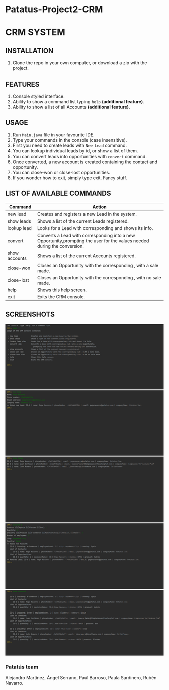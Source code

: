 # Patatus-Project2-CRM

# CRM SYSTEM

## INSTALLATION

1. Clone the repo in your own computer, or download a zip with the project.

## FEATURES

1. Console styled interface.
2. Ability to show a command list typing <code>help</code> **(additional feature)**.
3. Ability to show a list of all Accounts **(additional feature)**.

## USAGE

1. Run <code>Main.java</code> file in your favourite IDE.
2. Type your commands in the console (case insensitive).
3. First you need to create leads with <code>New Lead</code> command.
4. You can lookup individual leads by id, or show a list of them.
5. You can convert leads into opportunities with <code>convert</code> command.
6. Once converted, a new account is created containing the contact and opportunity.
7. You can close-won or close-lost opportunities.
8. If you wonder how to exit, simply type exit. Fancy stuff.

## LIST OF AVAILABLE COMMANDS
|Command|Action|
|-------|------|
|new lead|Creates and registers a new Lead in the system.|
|show leads|Shows a list of the current Leads registered.|
|lookup lead <id>|Looks for a Lead with corresponding <id> and shows its info.|
|convert <id>|Converts a Lead with corresponding <id> into a new Opportunity,prompting the user for the values needed during the conversion.|
|show accounts|Shows a list of the current Accounts registered.|
|close-won <id>|Closes an Opportunity with the corresponding <id>, with a sale made.|
|close-lost <id>|Closes an Opportunity with the corresponding <id>, with no sale made.|
|help|Shows this help screen.|
|exit|Exits the CRM console.|

## SCREENSHOTS
![screenshot1](screenshots/screenshot1.jpg)
![screenshot1](screenshots/screenshot2.jpg)
![screenshot1](screenshots/screenshot3.jpg)
![screenshot1](screenshots/screenshot4.jpg)
![screenshot1](screenshots/screenshot5.jpg)

### Patatús team
Alejandro Martínez, Ángel Serrano, Paúl Barroso, Paula Sardinero, Rubén Navarro. 
